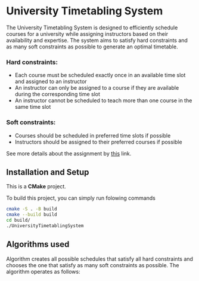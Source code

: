 # University Timetabling System
The University Timetabling System is designed to efficiently schedule courses for a university while assigning instructors based on their availability and expertise. The system aims to satisfy hard constraints and as many soft constraints as possible to generate an optimal timetable.

### Hard constraints:
- Each course must be scheduled exactly once in an available time slot and assigned to an instructor
- An instructor can only be assigned to a course if they are available during the corresponding time slot
- An instructor cannot be scheduled to teach more than one course in the same time slot

### Soft constraints:
- Courses should be scheduled in preferred time slots if possible
- Instructors should be assigned to their preferred courses if possible

See more details about the assignment by [this](https://docs.google.com/document/d/1iGzcBMqbpLfBhPh7xrKGplsiqojhlKjDzB4THlBh2ho/edit?usp=sharing) link.


## Installation and Setup
This is a **CMake** project.

To build this project, you can simply run folowing commands
 ```sh
cmake -S . -B build
cmake --build build
cd build/
./UniversityTimetablingSystem
```

## Algorithms used

Algorithm creates all possible schedules that satisfy all hard constraints and chooses the one that satisfy as many soft constraints as possible. The algorithm operates as follows:

